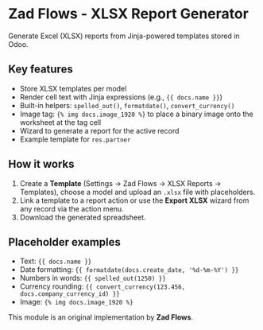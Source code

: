 # Zad Flows - XLSX Report Generator

Generate Excel (XLSX) reports from Jinja-powered templates stored in Odoo.

## Key features
- Store XLSX templates per model
- Render cell text with Jinja expressions (e.g., `{{ docs.name }}`)
- Built-in helpers: `spelled_out()`, `formatdate()`, `convert_currency()`
- Image tag: `{% img docs.image_1920 %}` to place a binary image onto the worksheet at the tag cell
- Wizard to generate a report for the active record
- Example template for `res.partner`

## How it works
1. Create a **Template** (Settings → Zad Flows → XLSX Reports → Templates), choose a model and upload an `.xlsx` file with placeholders.
2. Link a template to a report action or use the **Export XLSX** wizard from any record via the action menu.
3. Download the generated spreadsheet.

## Placeholder examples
- Text: `{{ docs.name }}`
- Date formatting: `{{ formatdate(docs.create_date, '%d-%m-%Y') }}`
- Numbers in words: `{{ spelled_out(1250) }}`
- Currency rounding: `{{ convert_currency(123.456, docs.company_currency_id) }}`
- Image: `{% img docs.image_1920 %}`

This module is an original implementation by **Zad Flows**.
